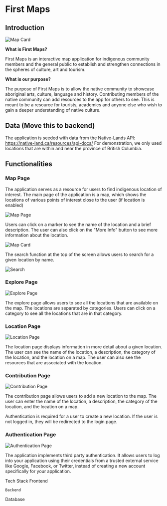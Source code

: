 # First Maps

## Introduction

![Map Card](./public/ReadmePhotos/IntroPage.png)

**What is First Maps?**

First Maps is an interactive map application for indigenous community members and the general public to establish and strengthen connections in the spheres of culture, art and tourism.

**What is our purpose?**

The purpose of First Maps is to allow the native community to showcase aboriginal arts, culture, language and history. Contributing members of the native community can add resources to the app for others to see. This is meant to be a resource for tourists, academics and anyone else who wish to gain a deeper understanding of native culture.




## Data (Move this to backend)

The application is seeded with data from the Native-Lands API: https://native-land.ca/resources/api-docs/
For demonstration, we only used locations that are within and near the province of British Columbia.







## Functionalities

### Map Page

The application serves as a resource for users to find indigenous location of interest. The main page of the application is a map, which shows the locations of various points of interest close to the user (if location is enabled) 

![Map Page](./public/ReadmePhotos/Map.png)

Users can click on a marker to see the name of the location and a brief description. The user can also click on the "More Info" button to see more information about the location.

![Map Card](./public/ReadmePhotos/MapCard.png)


The search function at the top of the screen allows users to search for a given location by name.

![Search](./public/ReadmePhotos/SearchBar.png)


### Explore Page

![Explore Page](./public/ReadmePhotos/ExplorePage.png)

The explore page allows users to see all the locations that are available on the map. The locations are separated by categories. Users can click on a category to see all the locations that are in that category.


### Location Page

![Location Page](./public/ReadmePhotos/LocationOfInterest.png)

The location page displays information in more detail about a given location. The user can see the name of the location, a description, the category of the location, and the location on a map. The user can also see the resources that are associated with the location. 


### Contribution Page

![Contribution Page](./public/ReadmePhotos/ContributionPage.png)

The contribution page allows users to add a new location to the map. The user can enter the name of the location, a description, the category of the location, and the location on a map. 

Authentication is required for a user to create a new location. If the user is not logged in, they will be redirected to the login page.

### Authentication Page

![Authentication Page](./public/ReadmePhotos/AuthenticationPage.png)

The application implements third party authentication. It allows users to log into your application using their credentials from a trusted external service like Google, Facebook, or Twitter, instead of creating a new account specifically for your application.


Tech Stack 
    Frontend
        

    Backend 

Database